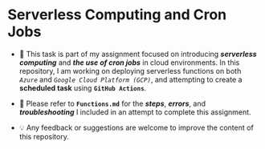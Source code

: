 # Serverless Computing and Cron Jobs

- 🎯 This task is part of my assignment focused on introducing _**serverless computing**_ and _**the use of cron jobs**_ in cloud environments. In this repository, I am working on deploying serverless functions on both *`Azure`* and *`Google Cloud Platform (GCP)`*, and attempting to create a **scheduled task** using **`GitHub Actions`**.

- 📝 Please refer to **`Functions.md`** for the _**steps**_, _**errors**_, and _**troubleshooting**_ I included in an attempt to complete this assignment. 

- 💡 Any feedback or suggestions are welcome to improve the content of this repository.

